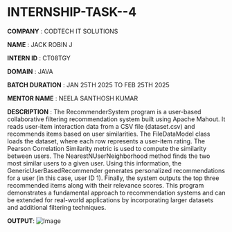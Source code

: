 # INTERNSHIP-TASK--4

**COMPANY** : CODTECH IT SOLUTIONS

**NAME** : JACK ROBIN J

**INTERN ID** : CT08TGY

**DOMAIN** : JAVA 

**BATCH DURATION** : JAN 25TH 2025 TO FEB 25TH 2025

**MENTOR NAME** : NEELA SANTHOSH KUMAR



**DESCRIPTION** :
The RecommenderSystem program is a user-based collaborative filtering recommendation system built using Apache Mahout. It reads user-item interaction data from a CSV file (dataset.csv) and recommends items based on user similarities. The FileDataModel class loads the dataset, where each row represents a user-item rating. The Pearson Correlation Similarity metric is used to compute the similarity between users. The NearestNUserNeighborhood method finds the two most similar users to a given user. Using this information, the GenericUserBasedRecommender generates personalized recommendations for a user (in this case, user ID 1). Finally, the system outputs the top three recommended items along with their relevance scores. This program demonstrates a fundamental approach to recommendation systems and can be extended for real-world applications by incorporating larger datasets and additional filtering techniques.

**OUTPUT**:
![Image](https://github.com/user-attachments/assets/fd475898-49c6-4c16-aa60-d37e86039cee)






